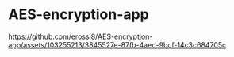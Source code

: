 # AES-encryption-app

https://github.com/erossi8/AES-encryption-app/assets/103255213/3845527e-87fb-4aed-9bcf-14c3c684705c

